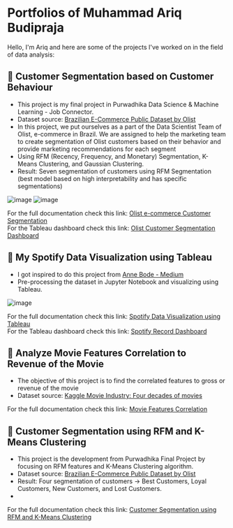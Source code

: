 # Portfolios of Muhammad Ariq Budipraja

Hello, I'm Ariq and here are some of the projects I've worked on in the field of data analysis:
## 🔸 Customer Segmentation based on Customer Behaviour
- This project is my final project in Purwadhika Data Science & Machine Learning - Job Connector.
- Dataset source: [Brazilian E-Commerce Public Dataset by Olist](https://www.kaggle.com/olistbr/brazilian-ecommerce/tasks)
- In this project, we put ourselves as a  part of the Data Scientist Team of Olist, e-commerce in Brazil. We are assigned to help the marketing team to create segmentation of Olist customers based on their behavior and provide marketing recommendations for each segment
- Using RFM (Recency, Frequency, and Monetary) Segmentation, K-Means Clustering, and Gaussian Clustering.
- Result: Seven segmentation of customers using RFM Segmentation (best model based on high interpretability and has specific segmentations)

![image](https://user-images.githubusercontent.com/82768391/139526041-8aeaa8a0-9e8f-4c8d-8de3-17815860adee.png)
![image](https://user-images.githubusercontent.com/82768391/139526057-e5d01939-4ae8-47ac-b71e-40bfd9e68251.png)

For the full documentation check this link: [Olist e-commerce Customer Segmentation](https://github.com/ariqmuh/DataWarrior_JC_DS_VL_01_FinalProject)       
For the Tableau dashboard check this link: [Olist Customer Segmentation Dashboard](https://public.tableau.com/app/profile/muhammad.ariq.budipraja11/viz/OlistCustomerSegmentation/OlistRFMDashboard)


## 🔸 My Spotify Data Visualization using Tableau
- I got inspired to do this project from [Anne Bode - Medium](https://towardsdatascience.com/visualizing-spotify-data-with-python-tableau-687f2f528cdd)
- Pre-processing the dataset in Jupyter Notebook and visualizing using Tableau.

![image](https://user-images.githubusercontent.com/82768391/139526015-558e30b3-9c3a-4315-9a1b-216bd805fc9e.png)

For the full documentation check this link: [Spotify Data Visualization using Tableau](https://github.com/ariqmuh/Portfolios/tree/main/My_Spotify_Data_Visualization)        
For the Tableau dashboard check this link: [Spotify Record Dashboard](https://public.tableau.com/app/profile/muhammad.ariq.budipraja11/viz/SpotifyAriq/AriqsSpotifyRecord)

## 🔸 Analyze Movie Features Correlation to Revenue of the Movie
- The objective of this project is to find the correlated features to gross or revenue of the movie
- Dataset source: [Kaggle Movie Industry: Four decades of movies](https://www.kaggle.com/danielgrijalvas/movies)

For the full documentation check this link: [Movie Features Correlation](https://github.com/ariqmuh/Portfolios/tree/main/Movie_Features_Correlation)

## 🔸 Customer Segmentation using RFM and K-Means Clustering
- This project is the development from Purwadhika Final Project by focusing on RFM features and K-Means Clustering algorithm.
- Dataset source: [Brazilian E-Commerce Public Dataset by Olist](https://www.kaggle.com/olistbr/brazilian-ecommerce/tasks)
- Result: Four segmentation of customers -> Best Customers, Loyal Customers, New Customers, and Lost Customers.
-
For the full documentation check this link: [Customer Segmentation using RFM and K-Means Clustering](https://github.com/ariqmuh/Portfolios/tree/main/Customer_Segmentation_using_RFM_and_KMeans_Clustering)
